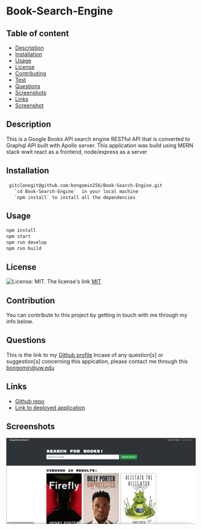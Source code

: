 # Book-Search-Engine

## Table of content

- [Description](#description)
- [Installation](#installation)
- [Usage](#usage)
- [License](#license)
- [Contributing](#contributiing)
- [Test](#test)
- [Questions](#questions)
- [Screenshots](#screenshots)
- [Links](#links)
- [Screenshot](#screenshot)

## Description

This is a Google Books API search engine RESTful API that is converted to Graphql API built with Apollo server. This application was build using MERN stack wwit react as a frontend, node/express as a server

## Installation

```
 gitclonegit@github.com:bongomin256/Book-Search-Engine.git
   `cd Book-Search-Engine`  in your local machine
   `npm install` to install all the dependencies
```

## Usage

```
npm install
npm start
npm run develop
npm run build

```

## License

![License: MIT](https://img.shields.io/badge/License-MIT-yellow.svg).
The license's link [MIT](https://opensource.org/licenses/MIT)

## Contribution

You can contribute to this project by getting in touch with me through my info below.

## Questions

This is the link to my [Github profile](https://github.com/bongomin256)
Incase of any question[s] or suggestion[s] concerning this appication, please contact me through this [bongomin@uw.edu](bongomin@uw.edu)

## Links

- [Github repo](https://github.com/bongomin256/Book-Search-Engine)
- [Link to deployed application](https://gb-book-search-engine.herokuapp.com/)

## Screenshots

![screenshot](./screenshot1.png)
